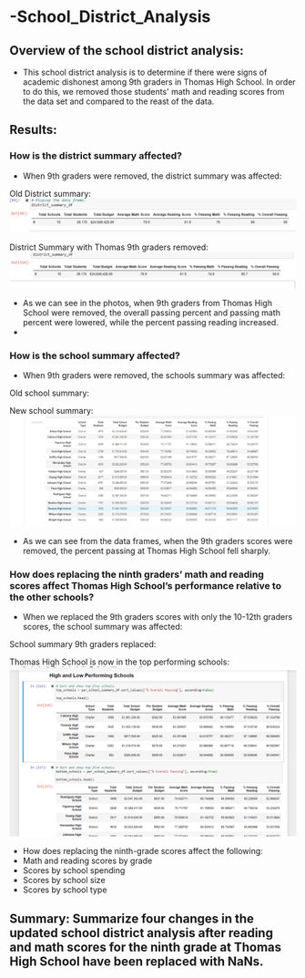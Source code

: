 # -School_District_Analysis

## Overview of the school district analysis: 
- This school district analysis is to determine if there were signs of academic dishonest among 9th graders in Thomas High School. In order to do this, we removed those students' math and reading scores from the data set and compared to the reast of the data.  

## Results: 

### How is the district summary affected?
  - When 9th graders were removed, the district summary was affected:
  
  Old District summary:
  ![Old District Summary](https://raw.githubusercontent.com/ecost95/-School_District_Analysis/main/OldDistrictSummary.png)
  
  District Summary with Thomas 9th graders removed:
  ![Old District Summary](https://raw.githubusercontent.com/ecost95/-School_District_Analysis/main/NewDistrictSummary.png)
  
  - As we can see in the photos, when 9th graders from Thomas High School were removed, the overall passing percent and passing math percent were lowered, while the percent passing reading increased. 
  -
### How is the school summary affected?
  
  - When 9th graders were removed, the schools summary was affected:
  
  Old school summary:
  
  New school summary:
  ![New School Summary](https://github.com/ecost95/-School_District_Analysis/blob/main/InitialPerSchoolSummary.png)
  
  - As we can see from the data frames, when the 9th graders scores were removed, the percent passing at Thomas High School fell sharply.
  
### How does replacing the ninth graders’ math and reading scores affect Thomas High School’s performance relative to the other schools?
  
  - When we replaced the 9th graders scores with only the 10-12th graders scores, the school summary was affected:
  
  School summary 9th graders replaced:
  
 Thomas High School is now in the top performing schools:
  ![New Top Performing Schools](https://github.com/ecost95/-School_District_Analysis/blob/main/HighLowPerformingNew.png)
  
- How does replacing the ninth-grade scores affect the following:
- Math and reading scores by grade
- Scores by school spending
- Scores by school size
- Scores by school type

## Summary: Summarize four changes in the updated school district analysis after reading and math scores for the ninth grade at Thomas High School have been replaced with NaNs.
